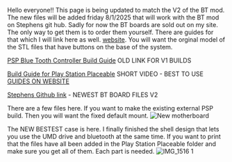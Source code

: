 Hello everyone!! This page is being updated to match the V2 of the BT mod. The new files will be added friday 8/1/2025 that will work with the BT mod on Stephens git hub. Sadly for now the BT boards are sold out on my site. The only way to get them is to order them yourself. There are guides for that which I will link here as well. [website](https://www.retromodworks.com/all-guides/buying-guide/from-the-factory). You will want the orginal model of the STL files that have buttons on the base of the system. 


[PSP Blue Tooth Controller Build Guide](https://www.youtube.com/watch?v=i-hV2Kf_kdc&t=172s) OLD LINK FOR V1 BUILDS 

[Build Guide for Play Station Placeable](https://youtu.be/1SqOVhhqsD0) SHORT VIDEO - BEST TO USE [GUIDES ON WEBSITE](https://www.retromodworks.com/all-guides)

[Stephens Github link](https://github.com/ste2425/PSP-Bluetooth) - NEWEST BT BOARD FILES V2

There are a few files here. If you want to make the existing external PSP build. Then you will want the fixed default mount. ![New motherboard](https://github.com/user-attachments/assets/4ed684d9-35b7-4ba8-885c-6c641876b9ae)



The NEW BESTEST case is here. I finally finished the shell design that lets you use the UMD drive and bluetooth at the same time. If you want to print that the files have all been added in the Play Station Placeable folder and make sure you get all of them. Each part is needed.
![IMG_1516 1](https://github.com/user-attachments/assets/90ce0cd5-ca2b-4ad9-bf5a-251bf631b89f)
